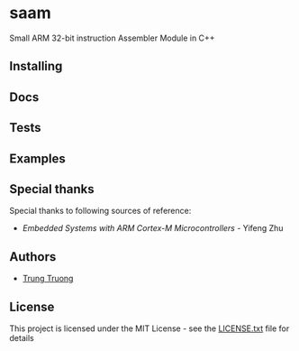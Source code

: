 # saam

Small ARM 32-bit instruction Assembler Module in C++

## Installing

## Docs

## Tests

## Examples

## Special thanks

Special thanks to following sources of reference:

* <em>Embedded Systems with ARM Cortex-M Microcontrollers</em> - Yifeng Zhu

## Authors

* [Trung Truong](https://github.com/ttrung149)

## License

This project is licensed under the MIT License - see the [LICENSE.txt](LICENSE.txt) file for details
